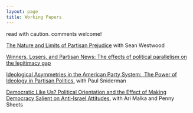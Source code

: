 ```yaml
---
layout: page
title: Working Papers
---
```


read with caution. comments welcome!

[The Nature and Limits of Partisan Prejudice](https://dl.dropboxusercontent.com/u/42416194/workingpapers/naturelimits.pdf)
with Sean Westwood

[Winners, Losers, and Partisan News: The effects of political parallelism on the legitimacy gap](https://dl.dropboxusercontent.com/u/42416194/workingpapers/lelkespolpar.pdf)

[Ideological Asymmetries in the American Party System:  The Power of Ideology in Partisan Politics.](https://dl.dropboxusercontent.com/u/42416194/workingpapers/naturelimits.pdf)
with Paul Sniderman

[Democratic Like Us? Political Orientation and the Effect of Making Democracy Salient on Anti-Israel Attitudes.](https://dl.dropboxusercontent.com/u/42416194/workingpapers/democraticlikeus.pdf)
with Ari Malka and Penny Sheets
